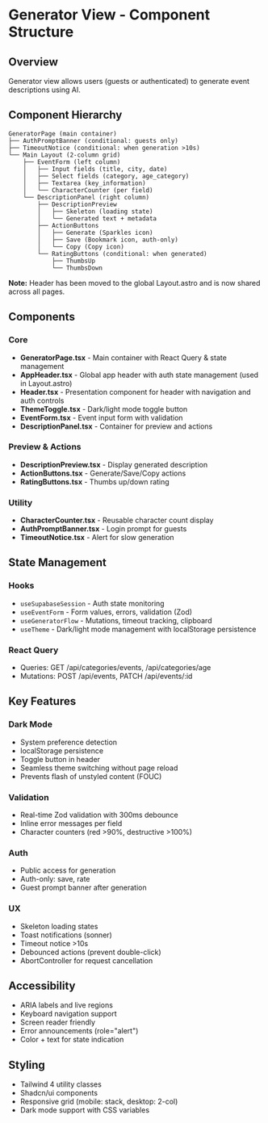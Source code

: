 # Generator View - Component Structure

## Overview

Generator view allows users (guests or authenticated) to generate event descriptions using AI.

## Component Hierarchy

```
GeneratorPage (main container)
├── AuthPromptBanner (conditional: guests only)
├── TimeoutNotice (conditional: when generation >10s)
└── Main Layout (2-column grid)
    ├── EventForm (left column)
    │   ├── Input fields (title, city, date)
    │   ├── Select fields (category, age_category)
    │   ├── Textarea (key_information)
    │   └── CharacterCounter (per field)
    └── DescriptionPanel (right column)
        ├── DescriptionPreview
        │   ├── Skeleton (loading state)
        │   └── Generated text + metadata
        ├── ActionButtons
        │   ├── Generate (Sparkles icon)
        │   ├── Save (Bookmark icon, auth-only)
        │   └── Copy (Copy icon)
        └── RatingButtons (conditional: when generated)
            ├── ThumbsUp
            └── ThumbsDown
```

**Note:** Header has been moved to the global Layout.astro and is now shared across all pages.

## Components

### Core

- **GeneratorPage.tsx** - Main container with React Query & state management
- **AppHeader.tsx** - Global app header with auth state management (used in Layout.astro)
- **Header.tsx** - Presentation component for header with navigation and auth controls
- **ThemeToggle.tsx** - Dark/light mode toggle button
- **EventForm.tsx** - Event input form with validation
- **DescriptionPanel.tsx** - Container for preview and actions

### Preview & Actions

- **DescriptionPreview.tsx** - Display generated description
- **ActionButtons.tsx** - Generate/Save/Copy actions
- **RatingButtons.tsx** - Thumbs up/down rating

### Utility

- **CharacterCounter.tsx** - Reusable character count display
- **AuthPromptBanner.tsx** - Login prompt for guests
- **TimeoutNotice.tsx** - Alert for slow generation

## State Management

### Hooks

- `useSupabaseSession` - Auth state monitoring
- `useEventForm` - Form values, errors, validation (Zod)
- `useGeneratorFlow` - Mutations, timeout tracking, clipboard
- `useTheme` - Dark/light mode management with localStorage persistence

### React Query

- Queries: GET /api/categories/events, /api/categories/age
- Mutations: POST /api/events, PATCH /api/events/:id

## Key Features

### Dark Mode

- System preference detection
- localStorage persistence
- Toggle button in header
- Seamless theme switching without page reload
- Prevents flash of unstyled content (FOUC)

### Validation

- Real-time Zod validation with 300ms debounce
- Inline error messages per field
- Character counters (red >90%, destructive >100%)

### Auth

- Public access for generation
- Auth-only: save, rate
- Guest prompt banner after generation

### UX

- Skeleton loading states
- Toast notifications (sonner)
- Timeout notice >10s
- Debounced actions (prevent double-click)
- AbortController for request cancellation

## Accessibility

- ARIA labels and live regions
- Keyboard navigation support
- Screen reader friendly
- Error announcements (role="alert")
- Color + text for state indication

## Styling

- Tailwind 4 utility classes
- Shadcn/ui components
- Responsive grid (mobile: stack, desktop: 2-col)
- Dark mode support with CSS variables

